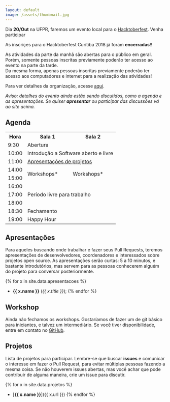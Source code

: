 ```yaml
---
layout: default
image: /assets/thumbnail.jpg
---
```


<p class="anuncio">
Dia <strong>20/Out</strong> na UFPR, faremos um evento local para o
<a href="https://hacktoberfest.digitalocean.com/"> Hacktoberfest</a>.
Venha participar<br>

As inscriçes para o Hacktoberfest Curitiba 2018 já foram <strong>encerradas</strong>!!  

As atividades da parte da manhã são abertas para o público em geral. Porém, somente pessoas inscritas previamente poderão ter acesso ao evento na parte da tarde.  
Da mesma forma, apenas pessoas inscritas previamente poderão ter acesso aos computadores e internet para a realização das atividades!
</p>

Para ver detalhes da organização, acesse
[aqui](https://github.com/hacktoberfestcwb/2018/).

*Aviso: detalhes do evento ainda estão sendo discutidos, como a agenda e as
apresentações. Se quiser **apresentar** ou participar das discussões vá ao site acima.*

## Agenda

<table>
  <tr class="bg-emph">
    <th class="text-right">Hora</th>
    <th class="text-center">Sala 1</th>
    <th class="text-center">Sala 2</th>
  </tr>
  <tr>
    <td class="text-right">9:30</td>
    <td colspan="2">Abertura</td>
  </tr>
  <tr>
    <td class="text-right">10:00</td>
    <td colspan="2">Introdução a Software aberto e livre</td>
  </tr>
  <tr>
    <td class="text-right">11:00</td>
    <td colspan="2">
      <a href="#apre">Apresentações de projetos</a>
    </td>
  </tr>
  <tr>
    <td class="text-right">14:00</td>
    <td rowspan="2">Workshops*</td>
    <td rowspan="2">Workshops*</td>
  </tr>
  <tr>
    <td class="text-right">15:00</td>
  </tr>
  <tr>
    <td class="text-right">16:00</td>
    <td colspan="2" rowspan="3">Período livre para trabalho</td>
  </tr>
  <tr>
    <td class="text-right">17:00</td>
  </tr>
  <tr>
    <td class="text-right">18:00</td>
  </tr>
  <tr>
    <td class="text-right">18:30</td>
    <td colspan="2">Fechamento</td>
  </tr>
  <tr>
    <td class="text-right">19:00</td>
    <td class="bg-emph" colspan="2">Happy Hour</td>
  </tr>
</table>

<h2 id="apre">Apresentações</h2>

Para aqueles buscando onde trabalhar e fazer seus Pull Requests, teremos apresentações
de desenvolvedores, coordenadores e interessados sobre projetos open source.
As apresentações serão curtas: 5 a 10 minutos, e bastante introdutórios, mas servem para
as pessoas conhecerem alguém do projeto para conversar posteriormente.

{% for x in site.data.apresentacoes %}
- **{{ x.name }}** (*{{ x.title }}*);
{% endfor %}

## Workshop

Ainda não fechamos os workshops. Gostaríamos de fazer um de git básico para iniciantes,
e talvez um intermediário. Se você tiver disponibilidade, entre em contato no
[GitHub](https://github.com/hacktoberfestcwb/2018/).

## Projetos

Lista de projetos para participar. Lembre-se que buscar **issues** e comunicar o
interesse em fazer o Pull Request, para evitar múltiplas pessoas fazendo a mesma coisa.
Se não houverem issues abertas, mas você achar que pode contribuir de alguma maneira,
crie um issue para discutir.

{% for x in site.data.projetos %}
- [**{{ x.name }}**]({{ x.url }})
{% endfor %}
